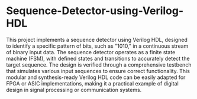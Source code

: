 # Sequence-Detector-using-Verilog-HDL
This project implements a sequence detector using Verilog HDL, designed to identify a specific pattern of bits, such as "1010," in a continuous stream of binary input data. The sequence detector operates as a finite state machine (FSM), with defined states and transitions to accurately detect the target sequence. The design is verified through a comprehensive testbench that simulates various input sequences to ensure correct functionality. This modular and synthesis-ready Verilog HDL code can be easily adapted for FPGA or ASIC implementations, making it a practical example of digital design in signal processing or communication systems.
